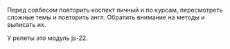 Перед совбесом повторить коспект личный и по курсам, пересмотреть сложные темы и повторить англ.
Обратить внимание на методы и выписать их.

У репеты это модуль js-22.
